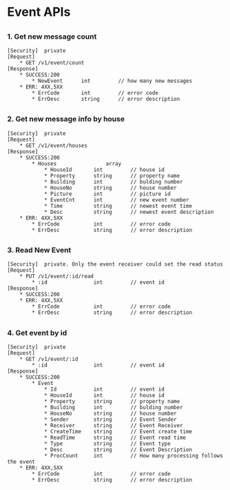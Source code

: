 # Event APIs

##
### 1. Get new message count
	[Security]	private
	[Request]
  		* GET /v1/event/count
	[Response]
		* SUCCESS:200 
			* NewEvent		int 		// how many new messages
		* ERR: 4XX,5XX
	  		* ErrCode		int			// error code
	  		* ErrDesc		string		// error description

##
### 2. Get new message info by house
	[Security]	private
	[Request]
  		* GET /v1/event/houses
	[Response]
		* SUCCESS:200 
			* Houses				array
				* HouseId		int 		// house id
				* Property		string		// property name
				* Building		int			// bulding number
				* HouseNo		string		// house number
				* Picture		int			// picture id
				* EventCnt		int			// new event number
				* Time			string		// newest event time
				* Desc			string		// newest event description
		* ERR: 4XX,5XX
	  		* ErrCode			int			// error code
	  		* ErrDesc			string		// error description

##
### 3. Read New Event
	[Security]	private. Only the event receiver could set the read status
	[Request]
  		* PUT /v1/event/:id/read
	  		* :id				int 		// event id
	[Response]
		* SUCCESS:200
		* ERR: 4XX,5XX
	  		* ErrCode			int			// error code
	  		* ErrDesc			string		// error description

##
### 4. Get event by id
	[Security]	private
	[Request]
  		* GET /v1/event/:id
	  		* :id				int 		// event id
	[Response]
		* SUCCESS:200
			* Event
				* Id 			int 		// event id 
				* HouseId		int 		// house id
				* Property		string		// property name
				* Building		int			// bulding number
				* HouseNo		string		// house number
				* Sender		string 		// Event Sender
				* Receiver		string		// Event Receiver
				* CreateTime	string		// Event create time
				* ReadTime		string		// Event read time
				* Type			string		// Event type
				* Desc			string		// Event Description
				* ProcCount		int 		// How many processing follows the event
		* ERR: 4XX,5XX
	  		* ErrCode			int			// error code
	  		* ErrDesc			string		// error description
